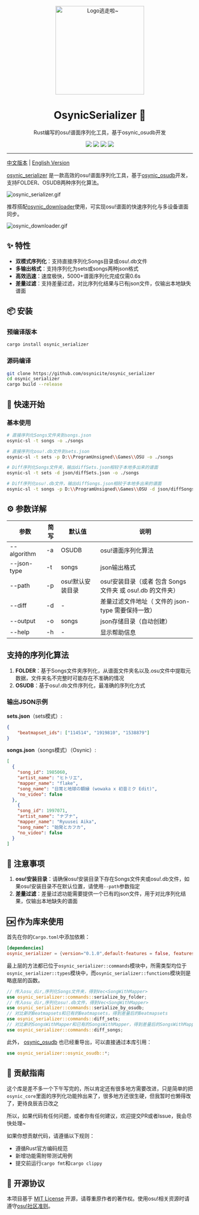 <!-- markdownlint-disable MD033 MD041 MD045 -->
<p align="center" dir="auto">
    <img style="height:240px;width:240px" src="https://s2.loli.net/2025/03/10/GSsjOcHqdtBkyu9.png" alt="Logo逃走啦~"/>
</p>

<p align="center">
  <h1 align="center">OsynicSerializer 🎵</h1>
  <p align="center">Rust编写的osu!谱面序列化工具，基于osynic_osudb开发</p>
</p>

<p align="center">
  <a href="https://www.rust-lang.org/" target="_blank"><img src="https://img.shields.io/badge/Rust-1.85%2B-blue"/></a>
  <a href="https://crates.io/crates/osynic_serializer" target="_blank"><img src="https://img.shields.io/crates/v/osynic_serializer"/></a>
  <a href="https://docs.rs/osynic_serializer" target="_blank"><img src="https://img.shields.io/docsrs/osynic_serializer/0.1.1"/></a>
  <a href="https://github.com/osynicite/osynic_serializer" target="_blank"><img src="https://img.shields.io/badge/License-MIT-green.svg"/></a>

</p>

<p align="center">
  <hr />

[中文版本](README.md) | [English Version](README_EN.md)

[osynic_serializer](https://github.com/osynicite/osynic_serializer) 是一款高效的osu!谱面序列化工具，基于[osynic_osudb](https://github.com/osynicite/osynic_osudb)开发，支持FOLDER、OSUDB两种序列化算法。

![osynic_serializer.gif](https://s2.loli.net/2025/03/10/cwsgFnTEa76xiWQ.gif)

推荐搭配[osynic_downloader](https://github.com/osynicite/osynic_downloader)使用，可实现osu!谱面的快速序列化与多设备谱面同步。

![osynic_downloader.gif](https://s2.loli.net/2025/03/10/hasqOmgctyG4TWd.gif)

## ✨ 特性

- **双模式序列化**：支持直接序列化Songs目录或osu!.db文件
- **多输出格式**：支持序列化为sets或songs两种json格式
- **高效迅速**：速度极快，5000+谱面序列化完成仅需0.6s
- **差量过滤**：支持差量过滤，对比序列化结果与已有json文件，仅输出本地缺失谱面

## 📦 安装

### 预编译版本

```bash
cargo install osynic_serializer
```

### 源码编译

```bash
git clone https://github.com/osynicite/osynic_serializer
cd osynic_serializer
cargo build --release
```

## 🚀 快速开始

### 基本使用

```bash
# 直接序列化Songs文件夹到songs.json
osynic-sl -t songs -o ./songs

# 直接序列化osu!.db文件到sets.json
osynic-sl -t sets -p D:\\ProgramUnsigned\\Games\\OSU -o ./songs

# Diff序列化Songs文件夹，输出diffSets.json相较于本地多出来的谱面
osynic-sl -t sets -d json/diffSets.json -o ./songs

# Diff序列化osu!.db文件，输出diffSongs.json相较于本地多出来的谱面
osynic-sl -t songs -p D:\\ProgramUnsigned\\Games\\OSU -d json/diffSongs.json -o ./songs
```

## ⚙️ 参数详解

| 参数        | 简写 | 默认值           | 说明                                                      |
| ----------- | ---- | ---------------- | --------------------------------------------------------- |
| --algorithm | -a   | OSUDB            | osu!谱面序列化算法                                        |
| --json-type | -t   | songs            | json输出格式                                              |
| --path      | -p   | osu!默认安装目录 | osu!安装目录（或者 包含 Songs文件夹 或 osu!.db 的文件夹） |
| --diff      | -d   | -                | 差量过滤文件地址（ 文件的 json-type 需要保持一致）        |
| --output    | -o   | songs            | json存储目录（自动创建）                                  |
| --help      | -h   | -                | 显示帮助信息                                              |

## 支持的序列化算法

1. **FOLDER**：基于Songs文件夹序列化，从谱面文件夹名以及.osu文件中提取元数据，文件夹名不完整时可能存在不准确的情况
2. **OSUDB**：基于osu!.db文件序列化，最准确的序列化方式

### 输出JSON示例

**sets.json**（sets模式）:

```json
{
    "beatmapset_ids": ["114514", "1919810", "1538879"]
}
```

**songs.json**（songs模式）（Osynic）:

```json
[
  {
    "song_id": 1985060,
    "artist_name": "ヒトリエ",
    "mapper_name": "flake",
    "song_name": "日常と地球の額縁 (wowaka x 初音ミク Edit)",
    "no_video": false
  },
    {
    "song_id": 1997071,
    "artist_name": "ナブナ",
    "mapper_name": "Ryuusei Aika",
    "song_name": "始発とカフカ",
    "no_video": false
  }
]
```

## 📌 注意事项

1. **osu!安装目录**：请确保osu!安装目录下存在Songs文件夹或osu!.db文件，如果osu!安装目录不在默认位置，请使用`--path`参数指定
2. **差量过滤**：差量过滤功能需要提供一个已有的json文件，用于对比序列化结果，仅输出本地缺失的谱面

## 🆗 作为库来使用

首先在你的`Cargo.toml`中添加依赖：

```toml
[dependencies]
osynic_serializer = {version="0.1.0",default-features = false, features = ["cli"]}
```

最上层的方法都已位于`osynic_serializer::commands`模块中，所需类型均位于`osynic_serializer::types`模块中，而`osynic_serializer::functions`模块则是略底层的函数。

```rust
// 传入osu_dir,序列化Songs文件夹，得到Vec<SongWithMapper>
use osynic_serializer::commands::serialize_by_folder;
// 传入osu_dir,序列化osu!.db文件，得到Vec<SongWithMapper>
use osynic_serializer::commands::serialize_by_osudb;
// 对比新的Beatmapsets和已有的Beatmapsets，得到差量后的Beatmapsets
use osynic_serializer::commands::diff_sets;
// 对比新的SongsWithMapper和已有的SongsWithMapper，得到差量后的SongsWithMapper
use osynic_serializer::commands::diff_songs;
```

此外， [osynic_osudb](https://github.com/osynicite/osynic_osudb) 也已经重导出，可以直接通过本库引用：

```rust
use osynic_serializer::osynic_osudb::*;
```

## 🤝 贡献指南

这个库是差不多一个下午写完的，所以肯定还有很多地方需要改进，只是简单的把`osynic_core`里面的序列化功能拎出来了，很多地方还很生硬，但我暂时也懒得改了，更待良辰吉日改之

所以，如果代码有任何问题，或者你有任何建议，欢迎提交PR或者Issue，我会尽快处理~

如果你想贡献代码，请遵循以下规则：

- 遵循Rust官方编码规范
- 新增功能需附带测试用例
- 提交前运行`cargo fmt`和`cargo clippy`

## 📜 开源协议

本项目基于 [MIT License](LICENSE) 开源，请尊重原作者的著作权。使用osu!相关资源时请遵守[osu!社区准则](https://osu.ppy.sh/wiki/zh/Legal)。
